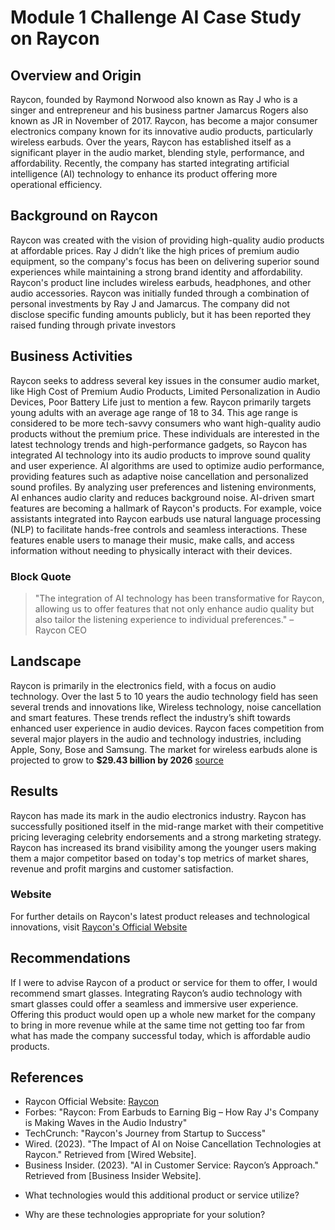 # Module 1 Challenge AI Case Study on Raycon


## Overview and Origin 


Raycon, founded by Raymond Norwood also known as Ray J who is a singer and entrepreneur and his business partner Jamarcus Rogers also known as JR in November of 2017. Raycon, has become a major consumer electronics company known for its innovative audio products, particularly wireless earbuds. Over the years, Raycon has established itself as a significant player in the audio market, blending style, performance, and affordability. Recently, the company has started integrating artificial intelligence (AI) technology to enhance its product offering more operational efficiency.


## Background on Raycon


Raycon was created with the vision of providing high-quality audio products at affordable prices. Ray J didn’t like the high prices of premium audio equipment, so the company's focus has been on delivering superior sound experiences while maintaining a strong brand identity and affordability. Raycon's product line includes wireless earbuds, headphones, and other audio accessories. Raycon was initially funded through a combination of personal investments by Ray J and Jamarcus. The company did not disclose specific funding amounts publicly, but it has been reported they raised funding through private investors


## Business Activities


Raycon seeks to address several key issues in the consumer audio market, like High Cost of Premium Audio Products, Limited Personalization in Audio Devices, Poor Battery Life just to mention a few. Raycon primarily targets young adults with an average age range of 18 to 34. This age range is considered to be more tech-savvy consumers who want high-quality audio products without the premium price. These individuals are interested in the latest technology trends and high-performance gadgets, so Raycon has integrated AI technology into its audio products to improve sound quality and user experience. AI algorithms are used to optimize audio performance, providing features such as adaptive noise cancellation and personalized sound profiles. By analyzing user preferences and listening environments, AI enhances audio clarity and reduces background noise. AI-driven smart features are becoming a hallmark of Raycon's products. For example, voice assistants integrated into Raycon earbuds use natural language processing (NLP) to facilitate hands-free controls and seamless interactions. These features enable users to manage their music, make calls, and access information without needing to physically interact with their devices.


### Block Quote


> "The integration of AI technology has been transformative for Raycon, allowing us to offer features that not only enhance audio quality but also tailor the listening experience to individual preferences." – Raycon CEO


## Landscape


Raycon is primarily in the electronics field, with a focus on audio technology. Over the last 5 to 10 years the audio technology field has seen several trends and innovations like, Wireless technology, noise cancellation and smart features. These trends reflect the industry’s shift towards enhanced user experience in audio devices. Raycon faces competition from several major players in the audio and technology industries, including Apple, Sony, Bose and Samsung. The market for wireless earbuds alone is projected to grow to **$29.43 billion by 2026** [source](https://www.grandviewresearch.com/industry-analysis/wireless-earbuds-market)


## Results


Raycon has made its mark in the audio electronics industry. Raycon has successfully positioned itself in the mid-range market with their competitive pricing leveraging celebrity endorsements and a strong marketing strategy. Raycon has increased its brand visibility among the younger users making them a major competitor based on today's top metrics of market shares, revenue and profit margins and customer satisfaction. 


### Website


For further details on Raycon's latest product releases and technological innovations, visit [Raycon's Official Website](https://www.rayconglobal.com)  


## Recommendations


If I were to advise Raycon of a product or service for them to offer, I would recommend smart glasses. Integrating Raycon’s audio technology with smart glasses could offer a seamless and immersive user experience. Offering this product would open up a whole new market for the company to bring in more revenue while at the same time not getting too far from what has made the company successful today, which is affordable audio products.    


## References


- Raycon Official Website: [Raycon](https://www.rayconglobal.com)
- Forbes: "Raycon: From Earbuds to Earning Big – How Ray J's Company is Making Waves in the Audio Industry"
- TechCrunch: "Raycon's Journey from Startup to Success"
- Wired. (2023). "The Impact of AI on Noise Cancellation Technologies at Raycon." Retrieved  from [Wired Website]. 
- Business Insider. (2023). "AI in Customer Service: Raycon’s Approach." Retrieved from  [Business Insider Website].


* What technologies would this additional product or service utilize?

* Why are these technologies appropriate for your solution?
